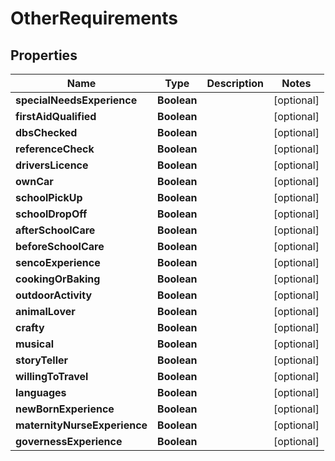 

# OtherRequirements


## Properties

| Name | Type | Description | Notes |
|------------ | ------------- | ------------- | -------------|
|**specialNeedsExperience** | **Boolean** |  |  [optional] |
|**firstAidQualified** | **Boolean** |  |  [optional] |
|**dbsChecked** | **Boolean** |  |  [optional] |
|**referenceCheck** | **Boolean** |  |  [optional] |
|**driversLicence** | **Boolean** |  |  [optional] |
|**ownCar** | **Boolean** |  |  [optional] |
|**schoolPickUp** | **Boolean** |  |  [optional] |
|**schoolDropOff** | **Boolean** |  |  [optional] |
|**afterSchoolCare** | **Boolean** |  |  [optional] |
|**beforeSchoolCare** | **Boolean** |  |  [optional] |
|**sencoExperience** | **Boolean** |  |  [optional] |
|**cookingOrBaking** | **Boolean** |  |  [optional] |
|**outdoorActivity** | **Boolean** |  |  [optional] |
|**animalLover** | **Boolean** |  |  [optional] |
|**crafty** | **Boolean** |  |  [optional] |
|**musical** | **Boolean** |  |  [optional] |
|**storyTeller** | **Boolean** |  |  [optional] |
|**willingToTravel** | **Boolean** |  |  [optional] |
|**languages** | **Boolean** |  |  [optional] |
|**newBornExperience** | **Boolean** |  |  [optional] |
|**maternityNurseExperience** | **Boolean** |  |  [optional] |
|**governessExperience** | **Boolean** |  |  [optional] |



